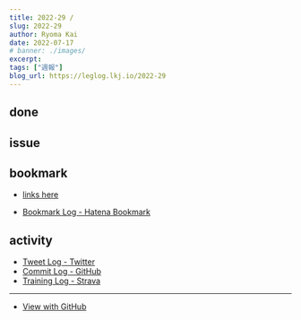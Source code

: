 ```yaml
---
title: 2022-29 / 
slug: 2022-29
author: Ryoma Kai
date: 2022-07-17
# banner: ./images/
excerpt: 
tags: ["週報"]
blog_url: https://leglog.lkj.io/2022-29
---
```


<!--greeting here-->

## done

### 

## issue

### 

## bookmark

- [links here]()


- [Bookmark Log - Hatena Bookmark](https://b.hatena.ne.jp/Ryo_K/bookmark)

## activity

<Tweet tweetLink="" />
<Instagram instagramId="" />
<YouTube youTubeId="" />

- [Tweet Log - Twitter](https://twitter.com/search?q=(from%3Alegnoh)%20until%3A2022-07-17%20since%3A2022-07-11%20-filter%3Areplies&src=typed_query)
- [Commit Log - GitHub](https://github.com/legnoh?tab=overview&from=2022-07-11&to=2022-07-17)
- [Training Log - Strava](https://www.strava.com/athletes/47349424/training/log)

----

- [View with GitHub](https://github.com/legnoh/leglog/blob/master/content/posts/202x/2022/29/index.md)
